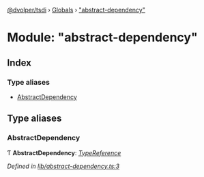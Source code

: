 [@dvolper/tsdi](../README.md) › [Globals](../globals.md) › ["abstract-dependency"](_abstract_dependency_.md)

# Module: "abstract-dependency"

## Index

### Type aliases

* [AbstractDependency](_abstract_dependency_.md#abstractdependency)

## Type aliases

###  AbstractDependency

Ƭ **AbstractDependency**: *[TypeReference](../interfaces/_type_reference_.typereference.md)*

*Defined in [lib/abstract-dependency.ts:3](https://github.com/DavidVollmers/typescript-dependency-injection/blob/0d9b5c7/packages/tsdi/lib/abstract-dependency.ts#L3)*
